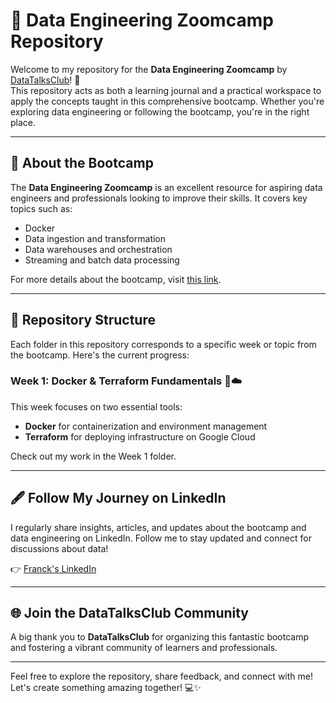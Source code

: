 # 📘 Data Engineering Zoomcamp Repository

Welcome to my repository for the **Data Engineering Zoomcamp** by [DataTalksClub](https://datatalks.club/)! 🚀  
This repository acts as both a learning journal and a practical workspace to apply the concepts taught in this comprehensive bootcamp. Whether you're exploring data engineering or following the bootcamp, you're in the right place.

---

## 🌟 About the Bootcamp

The **Data Engineering Zoomcamp** is an excellent resource for aspiring data engineers and professionals looking to improve their skills. It covers key topics such as:

- Docker
- Data ingestion and transformation
- Data warehouses and orchestration
- Streaming and batch data processing

For more details about the bootcamp, visit [this link](https://github.com/DataTalksClub/data-engineering-zoomcamp).

---

## 📂 Repository Structure

Each folder in this repository corresponds to a specific week or topic from the bootcamp. Here's the current progress:

### **Week 1: Docker & Terraform Fundamentals 🐳☁️**
This week focuses on two essential tools:
- **Docker** for containerization and environment management
- **Terraform** for deploying infrastructure on Google Cloud

Check out my work in the Week 1 folder.

---

## 🖋️ Follow My Journey on LinkedIn

I regularly share insights, articles, and updates about the bootcamp and data engineering on LinkedIn. Follow me to stay updated and connect for discussions about data!

👉 [Franck's LinkedIn](https://www.linkedin.com/in/franck-martin-dev-data/)

---

## 🌐 Join the DataTalksClub Community

A big thank you to **DataTalksClub** for organizing this fantastic bootcamp and fostering a vibrant community of learners and professionals.

---

Feel free to explore the repository, share feedback, and connect with me! Let's create something amazing together! 💻✨
